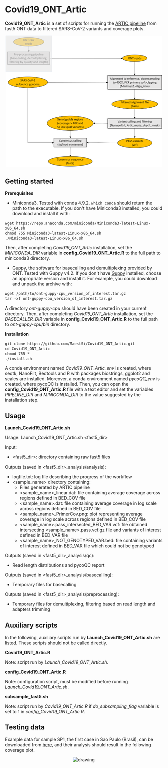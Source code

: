 # Covid19_ONT_Artic

**Covid19_ONT_Artic** is a set of scripts for running the [ARTIC pipeline](https://github.com/artic-network/fieldbioinformatics) from fast5 ONT data to filtered SARS-CoV-2 variants and coverage plots.

<p align="center">
  <img src="Figures/ARTIC_pipeline.png" alt="drawing" width="500" title="ARTIC pipeline">
</p>

## Getting started

**Prerequisites**

* Miniconda3.
Tested with conda 4.9.2.
```which conda``` should return the path to the executable.
If you don't have Miniconda3 installed, you could download and install it with:
```
wget https://repo.anaconda.com/miniconda/Miniconda3-latest-Linux-x86_64.sh
chmod 755 Miniconda3-latest-Linux-x86_64.sh
./Miniconda3-latest-Linux-x86_64.sh
```

Then, after completing _Covid19_ONT_Artic_ installation, set the _MINICONDA_DIR_ variable in **config_Covid19_ONT_Artic.R** to the full path to miniconda3 directory.

* Guppy, the software for basecalling and demultiplexing provided by ONT. Tested with Guppy v4.2.
If you don't have [Guppy](https://community.nanoporetech.com/downloads) installed, choose an appropriate version and install it.
For example, you could download and unpack the archive with:
```
wget /path/to/ont-guppy-cpu_version_of_interest.tar.gz
tar -xf ont-guppy-cpu_version_of_interest.tar.gz
```
A directory _ont-guppy-cpu_ should have been created in your current directory.
Then, after completing _Covid19_ONT_Artic_ installation, set the _BASECALLER_DIR_ variable in **config_Covid19_ONT_Artic.R** to the full path to _ont-guppy-cpu/bin_ directory.

**Installation**

```
git clone https://github.com/MaestSi/Covid19_ONT_Artic.git
cd Covid19_ONT_Artic
chmod 755 *
./install.sh
```

A conda environment named _Covid19_ONT_Artic_env_ is created, where seqtk, NanoFilt, Bedtools and R with packages biostrings, ggplot2 and scales are installed. Moreover, a conda environment named _pycoQC_env_ is created, where pycoQC is installed.
Then, you can open the **config_Covid19_ONT_Artic.R** file with a text editor and set the variables _PIPELINE_DIR_ and _MINICONDA_DIR_ to the value suggested by the installation step.

## Usage

**Launch_Covid19_ONT_Artic.sh**

Usage: Launch_Covid19_ONT_Artic.sh \<fast5_dir\>

Input:
* \<fast5_dir\>: directory containing raw fast5 files

Outputs (saved in \<fast5_dir\>\_analysis/analysis):
* logfile.txt: log file describing the progress of the workflow
* \<sample_name\> directory containing:
  * Files generated by ARTIC pipeline
  * \<sample_name\>\_linear.dat: file containing average coverage across regions defined in BED_COV file
  * \<sample_name\>.dat: file containing average coverage in log scale across regions defined in BED_COV file
  * \<sample_name\>\_PrimerCov.png: plot representing average coverage in log scale across regions defined in BED_COV file
  * \<sample_name\>.pass_intersected_BED_VAR.vcf: file obtained intersecting \<sample_name\>.pass.vcf.gz file and variants of interest defined in BED_VAR file
  * \<sample_name\>\_NOT\_GENOTYPED\_VAR.bed: file containing variants of interest defined in BED_VAR file which could not be genotyped

Outputs (saved in \<fast5_dir\>\_analysis/qc):
* Read length distributions and pycoQC report

Outputs (saved in \<fast5_dir\>\_analysis/basecalling):
* Temporary files for basecalling

Outputs (saved in \<fast5_dir\>\_analysis/preprocessing):
* Temporary files for demultiplexing, filtering based on read length and adapters trimming

## Auxiliary scripts

In the following, auxiliary scripts run by **Launch_Covid19_ONT_Artic.sh** are listed. These scripts should not be called directly.

**Covid19_ONT_Artic.R**

Note: script run by _Launch_Covid19_ONT_Artic.sh_.

**config_Covid19_ONT_Artic.R**

Note: configuration script, must be modified before running _Launch_Covid19_ONT_Artic.sh_.


**subsample_fast5.sh**

Note: script run by _Covid19_ONT_Artic.R_ if _do_subsampling_flag_ variable is set to 1 in _config_Covid19_ONT_Artic.R_.

## Testing data

Example data for sample SP1, the first case in Sao Paulo (Brasil), can be downloaded from [here](https://cadde.s3.climb.ac.uk/SP1-raw.tgz), and their analysis should result in the following coverage plot.

<p align="center">
  <img src="Figures/Example_Coverage_Plot.png" alt="drawing" width="600" title="Coverage plot">
</p>

